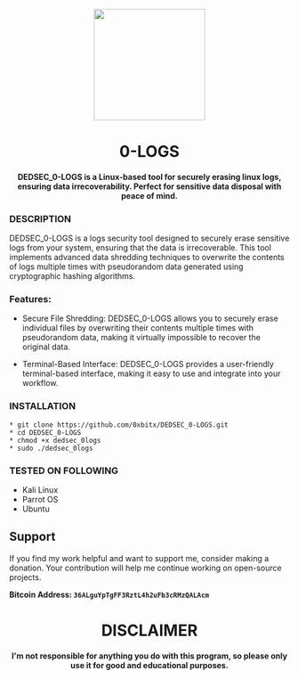 
<p align="center">
<img src="https://img.icons8.com/?size=100&id=BFe0ctVDrLIB&format=png&color=000000", width="200", height="200">
</p>

<h1 align="center"> 0-LOGS </h1>
<h4 align="center">DEDSEC_0-LOGS is a Linux-based tool for securely erasing linux logs, ensuring data irrecoverability. Perfect for sensitive data disposal with peace of mind.</h4>

### DESCRIPTION

DEDSEC_0-LOGS is a logs security tool designed to securely erase sensitive logs from your system, ensuring that the data is irrecoverable. This tool implements advanced data shredding techniques to overwrite the contents of logs multiple times with pseudorandom data generated using cryptographic hashing algorithms.

### Features:

   * Secure File Shredding: DEDSEC_0-LOGS allows you to securely erase individual files by overwriting their contents multiple times with pseudorandom data, making it virtually impossible to recover the original data.

   * Terminal-Based Interface: DEDSEC_0-LOGS provides a user-friendly terminal-based interface, making it easy to use and integrate into your workflow.

### INSTALLATION
    * git clone https://github.com/0xbitx/DEDSEC_0-LOGS.git
    * cd DEDSEC_0-LOGS
    * chmod +x dedsec_0logs
    * sudo ./dedsec_0logs

### TESTED ON FOLLOWING
* Kali Linux 
* Parrot OS 
* Ubuntu

## Support

If you find my work helpful and want to support me, consider making a donation. Your contribution will help me continue working on open-source projects.

**Bitcoin Address: `36ALguYpTgFF3RztL4h2uFb3cRMzQALAcm`**
   
<h1 align="center"> DISCLAIMER </h1>

<h4 align="center">I'm not responsible for anything you do with this program, so please only use it for good and educational purposes. </h4>

